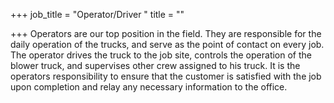 +++
job_title = "Operator/Driver "
title = ""

+++
Operators are our top position in the field. They are responsible for the daily operation of the trucks, and serve as the point of contact on every job. The operator drives the truck to the job site, controls the operation of the blower truck, and supervises other crew assigned to his truck. It is the operators responsibility to ensure that the customer is satisfied with the job upon completion and relay any necessary information to the office. 